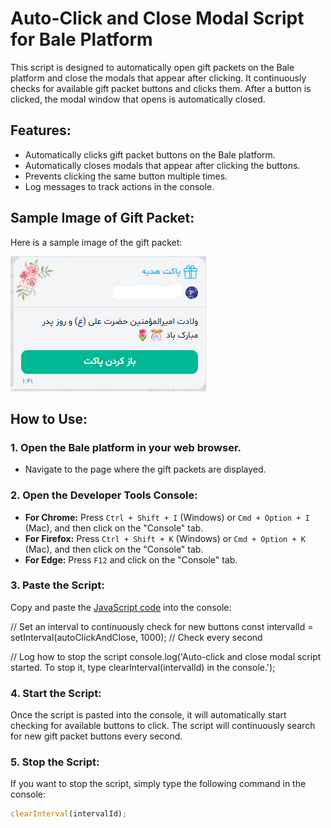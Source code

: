 # Auto-Click and Close Modal Script for Bale Platform

This script is designed to automatically open gift packets on the Bale platform and close the modals that appear after clicking. It continuously checks for available gift packet buttons and clicks them. After a button is clicked, the modal window that opens is automatically closed.

## Features:
- Automatically clicks gift packet buttons on the Bale platform.
- Automatically closes modals that appear after clicking the buttons.
- Prevents clicking the same button multiple times.
- Log messages to track actions in the console.

## Sample Image of Gift Packet:
Here is a sample image of the gift packet:

![Sample Gift Packet](https://raw.githubusercontent.com/MfademReal/Bale-packet-auto-opener/refs/heads/main/main/packet.png)

## How to Use:

### 1. Open the Bale platform in your web browser.
- Navigate to the page where the gift packets are displayed.

### 2. Open the Developer Tools Console:
- **For Chrome:** Press `Ctrl + Shift + I` (Windows) or `Cmd + Option + I` (Mac), and then click on the "Console" tab.
- **For Firefox:** Press `Ctrl + Shift + K` (Windows) or `Cmd + Option + K` (Mac), and then click on the "Console" tab.
- **For Edge:** Press `F12` and click on the "Console" tab.

### 3. Paste the Script:
Copy and paste the [JavaScript code](https://github.com/MfademReal/Bale-packet-auto-opener/blob/main/main/main.js) into the console:


// Set an interval to continuously check for new buttons
const intervalId = setInterval(autoClickAndClose, 1000); // Check every second

// Log how to stop the script
console.log('Auto-click and close modal script started. To stop it, type clearInterval(intervalId) in the console.');


### 4. Start the Script:
Once the script is pasted into the console, it will automatically start checking for available buttons to click. The script will continuously search for new gift packet buttons every second.

### 5. Stop the Script:
If you want to stop the script, simply type the following command in the console:

```javascript
clearInterval(intervalId);
